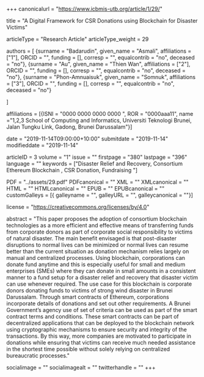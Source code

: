 +++
canonicalurl = "https://www.icbmis-utb.org/article/1/29/"

title = "A Digital Framework for CSR Donations using Blockchain for Disaster Victims"

articleType = "Research Article"
articleType_weight = 29

authors = [
  {surname = "Badarudin",  given_name = "Asmali",  affiliations = ["1"],  ORCID = "", funding = [], corresp = "", equalcontrib = "no", deceased = "no"},
  {surname = "Au",  given_name = "Thien Wan",  affiliations = ["2"],  ORCID = "", funding = [], corresp = "", equalcontrib = "no", deceased = "no"},
  {surname = "Phon-Amnuaisuk",  given_name = "Somnuk",  affiliations = ["3"],  ORCID = "", funding = [], corresp = "", equalcontrib = "no", deceased = "no"}
  
]

affiliations = [{ISNI = "0000 0000 0000 0000 ", ROR = "0000aaa11", name ="1,2,3 School of Computing and Informatics, Universiti Teknologi Brunei, Jalan Tungku Link, Gadong, Brunei Darussalam"}]

date = "2019-11-14T09:00:00+10:00"
submitdate = "2019-11-14"
modifieddate = "2019-11-14"

articleID = 3
volume = "1"
issue = ""
firstpage = "380"
lastpage = "396"
language = ""
keywords = ["Disaster Relief and Recovery, Consortium Ethereum Blockchain , CSR Donation, Fundraising "]


PDF = "../assets/29.pdf"
PDFcanonical = ""
XML = ""
XMLcanonical = ""
HTML = ""
HTMLcanonical = ""
EPUB = ""
EPUBcanonical = ""
customGalleys = [{ galleyname = "", galleyURL = "", galleycanonical = ""}]

license = "https://creativecommons.org/licenses/by/4.0"

abstract = "This paper proposes the adoption of consortium blockchain technologies as a more efficient and effective means of transferring funds from corporate donors as part of corporate social responsibility to victims of natural disaster. The main benefit envisaged is that post-disaster disruptions to normal lives can be minimized or normal lives can resume better than the current situation as donation mechanism relies largely on manual and centralized processes. Using blockchain, corporations can donate fund anytime and this is especially useful for small and medium enterprises (SMEs) where they can donate in small amounts in a consistent manner to a fund setup for a disaster relief and recovery that disaster victim can use whenever required. The use case for this blockchain is corporate donors donating funds to victims of strong wind disaster in Brunei Darussalam. Through smart contracts of Ethereum, corporations incorporate details of donations and set out other requirements. A Brunei Government’s agency use of set of criteria can be used as part of the smart contract terms and conditions. These smart contracts can be part of decentralized applications that can be deployed to the blockchain network using cryptographic mechanisms to ensure security and integrity of the transactions. By this way, more companies are motivated to participate in donations while ensuring that victims can receive much needed assistance in the shortest time possible without solely relying on centralized bureaucratic processes."


socialimage = ""
socialimagealt = ""
twitterhandle = ""
+++

